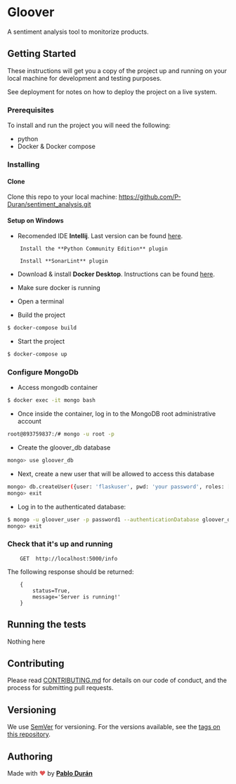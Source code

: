 # Gloover

A sentiment analysis tool to monitorize products.

## Getting Started

These instructions will get you a copy of the project up and running on your local machine for development and testing purposes.

See deployment for notes on how to deploy the project on a live system.

### Prerequisites

To install and run the project you will need the following:

* python
* Docker & Docker compose


### Installing

#### Clone

Clone this repo to your local machine: <https://github.com/P-Duran/sentiment_analysis.git>

#### Setup on Windows

* Recomended IDE **Intellij**. Last version can be found [here](https://www.jetbrains.com/idea/download/).

```
    Install the **Python Community Edition** plugin
```
```
    Install **SonarLint** plugin
```

* Download & install **Docker Desktop**. Instructions can be found [here](https://docs.docker.com/docker-for-windows/install/).
  
* Make sure docker is running
  
* Open a terminal
  
* Build the project
```sh
$ docker-compose build
```
* Start the project
```sh
$ docker-compose up
```

### Configure MongoDb
* Access mongodb container
```sh
$ docker exec -it mongo bash
```
* Once inside the container, log in to the MongoDB root administrative account
```sh
root@893759837:/# mongo -u root -p
```
* Create the gloover_db database
```sh
mongo> use gloover_db
```
* Next, create a new user that will be allowed to access this database
```sh
mongo> db.createUser({user: 'flaskuser', pwd: 'your password', roles: [{role: 'readWrite', db: 'flaskdb'}]})
mongo> exit
```
* Log in to the authenticated database:
```sh
$ mongo -u gloover_user -p password1 --authenticationDatabase gloover_db
mongo> exit
```

### Check that it's up and running
```
    GET  http://localhost:5000/info
```
The following response should be returned:
```
    {
        status=True,
        message='Server is running!'
    }
```


## Running the tests
Nothing here

## Contributing

Please read [CONTRIBUTING.md](CONTRIBUTING.md) for details on our code of conduct, and the process for submitting pull requests.

## Versioning

We use [SemVer](http://semver.org/) for versioning. For the versions available, see the [tags on this repository](https://gitlab.local.corunet.com/jlopez/mntee/-/tags).


## Authoring

Made with <span style="color: #e25555;">&#9829;</span> by [**Pablo Durán**](https://github.com/P-Duran)
